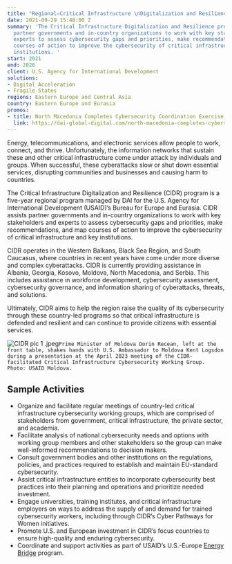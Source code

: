 ```yaml
---
title: "Regional—Critical Infrastructure \nDigitalization and Resilience (CIDR)"
date: 2021-09-29 15:48:00 Z
summary: 'The Critical Infrastructure Digitalization and Resilience program assists
  partner governments and in-country organizations to work with key stakeholders and
  experts to assess cybersecurity gaps and priorities, make recommendations, and map
  courses of action to improve the cybersecurity of critical infrastructure and key
  institutions. '
start: 2021
end: 2026
client: U.S. Agency for International Development
solutions:
- Digital Acceleration
- Fragile States
regions: Eastern Europe and Central Asia
country: Eastern Europe and Eurasia
promos:
- title: North Macedonia Completes Cybersecurity Coordination Exercise
  link: https://dai-global-digital.com/north-macedonia-completes-cybersecurity-coordination-exercise.html
---
```


Energy, telecommunications, and electronic services allow people to work, connect, and thrive. Unfortunately, the information networks that sustain these and other critical infrastructure come under attack by individuals and groups. When successful, these cyberattacks slow or shut down essential services, disrupting communities and businesses and causing harm to countries.

The Critical Infrastructure Digitalization and Resilience (CIDR) program is a five-year regional program managed by DAI for the U.S. Agency for International Development (USAID)’s Bureau for Europe and Eurasia. CIDR assists partner governments and in-country organizations to work with key stakeholders and experts to assess cybersecurity gaps and priorities, make recommendations, and map courses of action to improve the cybersecurity of critical infrastructure and key institutions. 
  
CIDR operates in the Western Balkans, Black Sea Region, and South Caucasus, where countries in recent years have come under more diverse and complex cyberattacks. CIDR is currently providing assistance in Albania, Georgia, Kosovo, Moldova, North Macedonia, and Serbia. This includes assistance in workforce development, cybersecurity assessment, cybersecurity governance, and information sharing of cyberattacks, threats, and solutions.

Ultimately, CIDR aims to help the region raise the quality of its cybersecurity through these country-led programs so that critical infrastructure is defended and resilient and can continue to provide citizens with essential services.

![CIDR pic 1 .jpeg](/uploads/CIDR%20pic%201%20.jpeg)`Prime Minister of Moldova Dorin Recean, left at the front table, shakes hands with U.S. Ambassador to Moldova Kent Logsdon during a presentation at the April 2023 meeting of the CIDR-facilitated Critical Infrastructure Cybersecurity Working Group. Photo: USAID Moldova.`

## Sample Activities 

* Organize and facilitate regular meetings of country-led critical infrastructure cybersecurity working groups, which are comprised of stakeholders from government, critical infrastructure, the private sector, and academia.
* Facilitate analysis of national cybersecurity needs and options with working group members and other stakeholders so the group can make well-informed recommendations to decision makers.
* Consult government bodies and other institutions on the regulations, policies, and practices required to establish and maintain EU-standard cybersecurity.
* Assist critical infrastructure entities to incorporate cybersecurity best practices into their planning and operations and prioritize needed investment.
* Engage universities, training institutes, and critical infrastructure employers on ways to address the supply of and demand for trained cybersecurity workers, including through CIDR’s Cyber Pathways for Women initiatives.
* Promote U.S. and European investment in CIDR’s focus countries to ensure high-quality and enduring cybersecurity.
* Coordinate and support activities as part of USAID’s U.S.-Europe [Energy Bridge](https://www.usaid.gov/about-us/organization/bureau-europe-eurasia/us-europe-energy-bridge) program. 